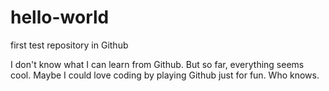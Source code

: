 # hello-world
first test repository in Github

I don't know what I can learn from Github. But so far, everything seems cool. Maybe I could love coding by playing Github just for fun.
Who knows.
